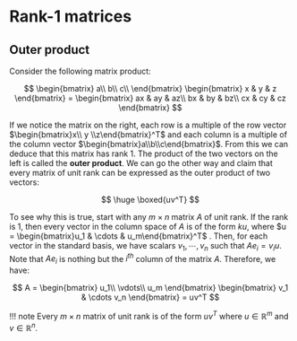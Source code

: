 # Rank-1 matrices

## Outer product

Consider the following matrix product:


$$
\begin{bmatrix}
a\\
b\\
c\\
\end{bmatrix} \begin{bmatrix}
x & y & z
\end{bmatrix} = \begin{bmatrix}
ax & ay & az\\
bx & by & bz\\
cx & cy & cz
\end{bmatrix}
$$


If we notice the matrix on the right, each row is a multiple of the row vector $\begin{bmatrix}x\\ y \\z\end{bmatrix}^T$ and each column is a multiple of the column vector $\begin{bmatrix}a\\b\\c\end{bmatrix}$. From this we can deduce that this matrix has rank $1$. The product of the two vectors on the left is called the **outer product**. We can go the other way and claim that every matrix of unit rank can be expressed as the outer product of two vectors:


$$
\huge \boxed{uv^T}
$$


To see why this is true, start with any $m \times n$ matrix $A$ of unit rank. If the rank is $1$, then every vector in the column space of $A$ is of the form $ku$, where $u = \begin{bmatrix}u_1 & \cdots & u_m\end{bmatrix}^T$ . Then, for each vector in the standard basis, we have scalars $v_1, \cdots, v_n$ such that $Ae_i = v_i u$. Note that $Ae_i$ is nothing but the $i^{th}$ column of the matrix $A$. Therefore, we have:


$$
A = \begin{bmatrix}
u_1\\
\vdots\\
u_m
\end{bmatrix} \begin{bmatrix}
v_1 & \cdots v_n
\end{bmatrix} = uv^T
$$



!!! note
    Every $m \times n$ matrix of unit rank is of the form $uv^T$ where $u \in \mathbb{R}^m$ and $v \in \mathbb{R}^n$.
    

